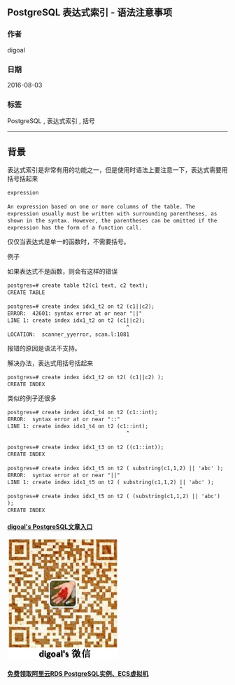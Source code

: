 ## PostgreSQL 表达式索引 - 语法注意事项  
                                                                          
### 作者                                                                              
digoal                                                                              
                                                                          
### 日期                                                                              
2016-08-03                                                                          
                                                                          
### 标签                                                                              
PostgreSQL , 表达式索引 , 括号               
                                                                          
----                                                                              
                                                                          
## 背景  
表达式索引是非常有用的功能之一，但是使用时语法上要注意一下，表达式需要用括号括起来      
  
```  
expression  
  
An expression based on one or more columns of the table. The expression usually must be written with surrounding parentheses, as shown in the syntax. However, the parentheses can be omitted if the expression has the form of a function call.  
```  
  
仅仅当表达式是单一的函数时，不需要括号。     
    
例子    
  
如果表达式不是函数，则会有这样的错误    
  
```  
postgres=# create table t2(c1 text, c2 text);  
CREATE TABLE  
  
postgres=# create index idx1_t2 on t2 (c1||c2);  
ERROR:  42601: syntax error at or near "||"  
LINE 1: create index idx1_t2 on t2 (c1||c2);  
                                      ^  
LOCATION:  scanner_yyerror, scan.l:1081  
```  
    
报错的原因是语法不支持。    
  
解决办法，表达式用括号括起来    
  
```  
postgres=# create index idx1_t2 on t2( (c1||c2) );  
CREATE INDEX  
```  
    
类似的例子还很多    
  
```  
postgres=# create index idx1_t4 on t2 (c1::int);  
ERROR:  syntax error at or near "::"  
LINE 1: create index idx1_t4 on t2 (c1::int);  
                                      ^  
  
postgres=# create index idx1_t3 on t2 ((c1::int));  
CREATE INDEX  
  
postgres=# create index idx1_t5 on t2 ( substring(c1,1,2) || 'abc' );  
ERROR:  syntax error at or near "||"  
LINE 1: create index idx1_t5 on t2 ( substring(c1,1,2) || 'abc' );  
                                                       ^  
postgres=# create index idx1_t5 on t2 ( (substring(c1,1,2) || 'abc') );  
CREATE INDEX  
```  
                                                                          
                            
                        
  
  
  
  
  
  
  
  
  
  
  
  
  
  
  
#### [digoal's PostgreSQL文章入口](https://github.com/digoal/blog/blob/master/README.md "22709685feb7cab07d30f30387f0a9ae")
  
  
![digoal's weixin](../pic/digoal_weixin.jpg "f7ad92eeba24523fd47a6e1a0e691b59")
  
  
  
  
  
  
  
  
#### [免费领取阿里云RDS PostgreSQL实例、ECS虚拟机](https://www.aliyun.com/database/postgresqlactivity "57258f76c37864c6e6d23383d05714ea")
  
